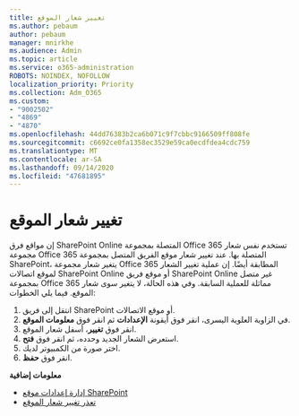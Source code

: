 ```yaml
---
title: تغيير شعار الموقع
ms.author: pebaum
author: pebaum
manager: mnirkhe
ms.audience: Admin
ms.topic: article
ms.service: o365-administration
ROBOTS: NOINDEX, NOFOLLOW
localization_priority: Priority
ms.collection: Adm_O365
ms.custom:
- "9002502"
- "4869"
- "4870"
ms.openlocfilehash: 44dd76383b2ca6b071c9f7cbbc9166509ff808fe
ms.sourcegitcommit: c6692ce0fa1358ec3529e59ca0ecdfdea4cdc759
ms.translationtype: MT
ms.contentlocale: ar-SA
ms.lasthandoff: 09/14/2020
ms.locfileid: "47681895"
---
```

# <a name="change-site-logo"></a>تغيير شعار الموقع

إن مواقع فرق SharePoint Online المتصلة بمجموعة Office 365 تستخدم نفس شعار مجموعة Office 365 المتصلة بها. عند تغيير شعار موقع الفريق المتصل بمجموعة SharePoint، يتغير شعار مجموعة Office 365 المطابقة أيضًا.  إن عملية تغيير الشعار لموقع اتصالات SharePoint Online أو موقع فريق SharePoint Online غير متصل بمجموعة Office 365 مماثلة للعملية السابقة. وفي هذه الحالة، لا يتغير سوى شعار الموقع. فيما يلي الخطوات:

1. انتقل إلى فريق SharePoint أو موقع الاتصالات.
2. في الزاوية العلوية اليسرى، انقر فوق أيقونة **الإعدادات** ثم انقر فوق **معلومات الموقع**.
3. انقر فوق **تغيير**، أسفل شعار الموقع.
4. استعرض الشعار الجديد وحدده، ثم انقر فوق **فتح**.
5. اختر صورة من الكمبيوتر لديك.
6. انقر فوق **حفظ**.

**معلومات إضافية**

- [إدارة إعدادات موقع SharePoint‏](https://support.office.com/article/manage-your-sharepoint-site-settings-8376034d-d0c7-446e-9178-6ab51c58df42)
- [تعذر تغيير شعار الموقع](https://docs.microsoft.com/sharepoint/troubleshoot/sites/error-when-changing-o365-site-logo)
